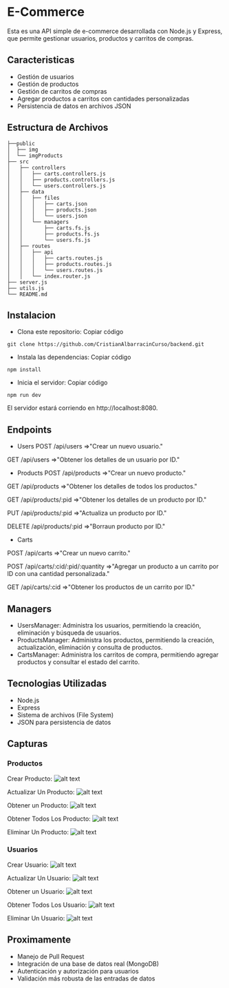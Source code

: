 
# E-Commerce

Esta es una API simple de e-commerce desarrollada con Node.js y Express, que permite gestionar usuarios, productos y carritos de compras.


## Caracteristicas
- Gestión de usuarios
- Gestión de productos
- Gestión de carritos de compras
- Agregar productos a carritos con cantidades personalizadas
- Persistencia de datos en archivos JSON
## Estructura de Archivos

```
├──public
│  ├── img
│  └── imgProducts
├── src 
│   ├── controllers
│   │   ├── carts.controllers.js
│   │   ├── products.controllers.js
│   │   └── users.controllers.js
│   ├── data
│   │   ├── files
│   │   │   ├── carts.json
│   │   │   ├── products.json
│   │   │   └── users.json
│   │   └── managers
│   │       ├── carts.fs.js
│   │       ├── products.fs.js
│   │       └── users.fs.js
│   ├── routes
│   │   ├── api
│   │   │   ├── carts.routes.js
│   │   │   ├── products.routes.js
│   │   │   └── users.routes.js
│   │   └── index.router.js
├── server.js
├── utils.js
└── README.md
```
## Instalacion

- Clona este repositorio:
Copiar código
```http
git clone https://github.com/CristianAlbarracinCurso/backend.git
```
- Instala las dependencias:
Copiar código
```http
npm install
```
- Inicia el servidor:
Copiar código
```http
npm run dev
```
El servidor estará corriendo en http://localhost:8080.
## Endpoints

- Users
POST /api/users =>"Crear un nuevo usuario."

GET /api/users =>"Obtener los detalles de un usuario por ID."

- Products
POST /api/products =>"Crear un nuevo producto."

GET /api/products =>"Obtener los detalles de todos los productos."

GET /api/products/:pid =>"Obtener los detalles de un producto por ID."


PUT /api/products/:pid =>"Actualiza un producto por ID."


DELETE /api/products/:pid =>"Borraun producto por ID."

- Carts

POST /api/carts =>"Crear un nuevo carrito."

POST /api/carts/:cid/:pid/:quantity =>"Agregar un producto a un carrito por ID con una cantidad personalizada."

GET /api/carts/:cid =>"Obtener los productos de un carrito por ID."

## Managers
- UsersManager: Administra los usuarios, permitiendo la creación, eliminación y búsqueda de usuarios.
- ProductsManager: Administra los productos, permitiendo la creación, actualización, eliminación y consulta de productos.
- CartsManager: Administra los carritos de compra, permitiendo agregar productos y consultar el estado del carrito.


## Tecnologias Utilizadas
- Node.js
- Express
- Sistema de archivos (File System)
- JSON para persistencia de datos

## Capturas

### Productos

Crear Producto: 
![alt text](https://github.com/CristianAlbarracinCurso/backend/raw/main/common/img/createProduct.png "Crear Producto")

Actualizar Un Producto: 
![alt text](https://github.com/CristianAlbarracinCurso/backend/raw/main/common/img/updateProduct.png "Actualizar Producto")

Obtener un Producto: 
![alt text](https://github.com/CristianAlbarracinCurso/backend/raw/main/common/img/getOneProduct.png "Obtener Un Producto")

Obtener Todos Los Producto: 
![alt text](https://github.com/CristianAlbarracinCurso/backend/raw/main/common/img/getAllProducts.png "Obtener Todos los Producto")

Eliminar Un Producto: 
![alt text](https://github.com/CristianAlbarracinCurso/backend/raw/main/common/img/deleteProduct.png "Eliminar Un Producto")


### Usuarios

Crear Usuario: 
![alt text](https://github.com/CristianAlbarracinCurso/backend/raw/main/common/img/createUser.png "Crear Usuario")

Actualizar Un Usuario: 
![alt text](https://github.com/CristianAlbarracinCurso/backend/raw/main/common/img/updateUser.png "Actualizar Usuario")

Obtener un Usuario: 
![alt text](https://github.com/CristianAlbarracinCurso/backend/raw/main/common/img/getOneUser.png "Obtener Un Usuario")

Obtener Todos Los Usuario: 
![alt text](https://github.com/CristianAlbarracinCurso/backend/raw/main/common/img/getAllUsers.png "Obtener Todos los Usuario")

Eliminar Un Usuario: 
![alt text](https://github.com/CristianAlbarracinCurso/backend/raw/main/common/img/deleteUser.png "Eliminar Un Usuario")


## Proximamente
- Manejo de Pull Request
- Integración de una base de datos real (MongoDB)
- Autenticación y autorización para usuarios
- Validación más robusta de las entradas de datos